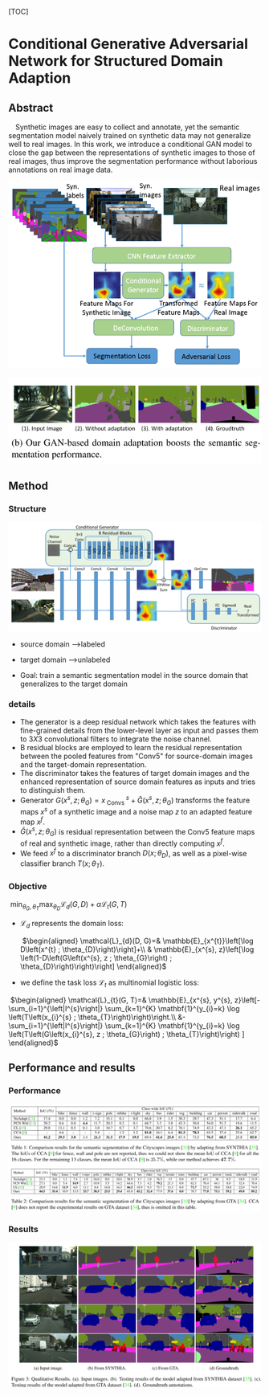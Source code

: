 [TOC]

# Conditional Generative Adversarial Network for Structured Domain Adaption

## Abstract 

&emsp;Synthetic images are easy to collect and annotate, yet the semantic segmentation model naively trained on synthetic data may not generalize well to real images. In this work, we introduce a conditional GAN model to close the gap between the representations of synthetic images to those of real images, thus improve the segmentation performance without laborious annotations on real image data.

![](https://github.com/heiretodemon/GAN/blob/master/Conditional%20Generative%20Adversarial%20Network%20for%20Structured%20Domain%20Adaptation/1.png)

![](https://github.com/heiretodemon/GAN/blob/master/Conditional%20Generative%20Adversarial%20Network%20for%20Structured%20Domain%20Adaptation/3.png)

## Method

###  Structure

![](https://github.com/heiretodemon/GAN/blob/master/Conditional%20Generative%20Adversarial%20Network%20for%20Structured%20Domain%20Adaptation/2.png)

- source domain -->labeled

- target domain -->unlabeled
- Goal: train a semantic segmentation model in the source domain that generalizes to the target domain

### details

- The generator is a deep residual network which takes the features with fine-grained details from the lower-level layer as input and passes them to $3X3$ convolutional filters to integrate the noise channel.
- B residual blocks are employed to learn the residual representation between the pooled features from "Conv5" for source-domain images and the target-domain representation.
- The discriminator takes the features of target domain images and the enhanced representation of source domain features as inputs and tries to distinguish them.
- Generator  $G\left(x^{s}, z ; \theta_{G}\right)=x_{\text { Convs }}^{s}+\hat{G}\left(x^{s}, z ; \theta_{G}\right)$ transforms the feature maps  $x^s$ of a synthetic image and a noise map $z$ to an adapted feature map $x^f$.
- $\hat{G}\left(x^{s}, z ; \theta_{G}\right)$ is residual representation between the Conv5 feature maps of real and synthetic image, rather than directly computing  $x^f$.
- We feed $x^f$ to a discriminator branch $D\left(x ; \theta_{D}\right)$, as well as a pixel-wise classifier branch $T\left(x ; \theta_{T}\right)$.



### Objective 

​                    $\min _{\theta_{G}, \theta_{T}} \max _{\theta_{D}} \mathcal{L}_{d}(G, D)+\alpha \mathcal{L}_{t}(G, T)$

- $\mathcal{L}_{d}$ represents the domain loss:

  ​              $\begin{aligned} \mathcal{L}_{d}(D, G)=& \mathbb{E}_{x^{t}}\left[\log D\left(x^{t} ; \theta_{D}\right)\right]+\\ & \mathbb{E}_{x^{s}, z}\left[\log \left(1-D\left(G\left(x^{s}, z ; \theta_{G}\right) ; \theta_{D}\right)\right)\right] \end{aligned}$

- we define the task loss $\mathcal{L}_{t}​$ as multinomial logistic loss: 

​                      $\begin{aligned} \mathcal{L}_{t}(G, T)=& \mathbb{E}_{x^{s}, y^{s}, z}\left[-\sum_{i=1}^{\left|I^{s}\right|} \sum_{k=1}^{K} \mathbf{1}^{y_{i}=k} \log \left(T\left(x_{i}^{s} ; \theta_{T}\right)\right)\right.\\ &-\sum_{i=1}^{\left|I^{s}\right|} \sum_{k=1}^{K} \mathbf{1}^{y_{i}=k} \log \left(T\left(G\left(x_{i}^{s}, z ; \theta_{G}\right) ; \theta_{T}\right)\right) ] \end{aligned}$

## Performance and results

### Performance 

![](https://github.com/heiretodemon/GAN/blob/master/Conditional%20Generative%20Adversarial%20Network%20for%20Structured%20Domain%20Adaptation/4.png)

### Results

![](https://github.com/heiretodemon/GAN/blob/master/Conditional%20Generative%20Adversarial%20Network%20for%20Structured%20Domain%20Adaptation/5.png)
